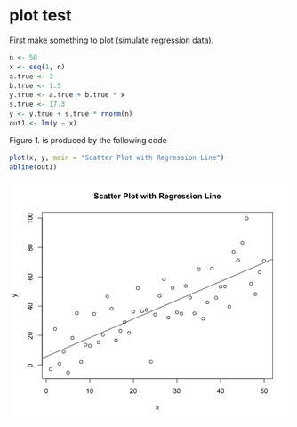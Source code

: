 plot test
========================================================

First make something to plot (simulate regression data).



```r
n <- 50
x <- seq(1, n)
a.true <- 3
b.true <- 1.5
y.true <- a.true + b.true * x
s.true <- 17.3
y <- y.true + s.true * rnorm(n)
out1 <- lm(y ~ x)
```





Figure 1. is produced by the following code



```r
plot(x, y, main = "Scatter Plot with Regression Line")
abline(out1)
```

![plot of chunk unnamed-chunk-2](figure/unnamed-chunk-2.png) 

